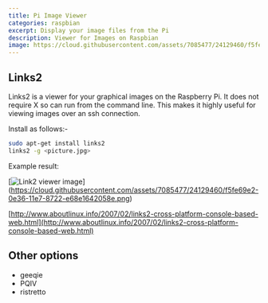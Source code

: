 ```yaml
---
title: Pi Image Viewer
categories: raspbian
excerpt: Display your image files from the Pi
description: Viewer for Images on Raspbian
image: https://cloud.githubusercontent.com/assets/7085477/24129460/f5fe69e2-0e36-11e7-8722-e68e1642058e.png
---
```


## Links2
Links2 is a viewer for your graphical images on the Raspberry Pi. It does not require X so can run from the command line. This makes it highly useful for viewing images over an ssh connection.

Install as follows:-

```bash
sudo apt-get install links2
links2 -g <picture.jpg> 
```


Example result:

[![Link2 viewer image](https://cloud.githubusercontent.com/assets/7085477/24129460/f5fe69e2-0e36-11e7-8722-e68e1642058e.png)]
(https://cloud.githubusercontent.com/assets/7085477/24129460/f5fe69e2-0e36-11e7-8722-e68e1642058e.png)

[http://www.aboutlinux.info/2007/02/links2-cross-platform-console-based-web.html](http://www.aboutlinux.info/2007/02/links2-cross-platform-console-based-web.html)

## Other options
* geeqie
* PQIV
* ristretto 
